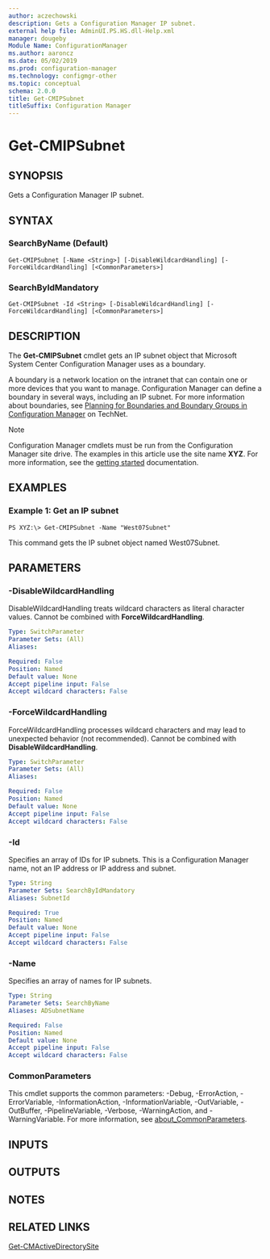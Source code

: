 ```yaml
---
author: aczechowski
description: Gets a Configuration Manager IP subnet.
external help file: AdminUI.PS.HS.dll-Help.xml
manager: dougeby
Module Name: ConfigurationManager
ms.author: aaroncz
ms.date: 05/02/2019
ms.prod: configuration-manager
ms.technology: configmgr-other
ms.topic: conceptual
schema: 2.0.0
title: Get-CMIPSubnet
titleSuffix: Configuration Manager
---
```


# Get-CMIPSubnet

## SYNOPSIS
Gets a Configuration Manager IP subnet.

## SYNTAX

### SearchByName (Default)
```
Get-CMIPSubnet [-Name <String>] [-DisableWildcardHandling] [-ForceWildcardHandling] [<CommonParameters>]
```

### SearchByIdMandatory
```
Get-CMIPSubnet -Id <String> [-DisableWildcardHandling] [-ForceWildcardHandling] [<CommonParameters>]
```

## DESCRIPTION
The **Get-CMIPSubnet** cmdlet gets an IP subnet object that Microsoft System Center Configuration Manager uses as a boundary.

A boundary is a network location on the intranet that can contain one or more devices that you want to manage.
Configuration Manager can define a boundary in several ways, including an IP subnet.
For more information about boundaries, see [Planning for Boundaries and Boundary Groups in Configuration Manager](http://go.microsoft.com/fwlink/?LinkId=268431) on TechNet.

> [!NOTE]
> Configuration Manager cmdlets must be run from the Configuration Manager site drive.
> The examples in this article use the site name **XYZ**. For more information, see the
> [getting started](/powershell/sccm/overview) documentation.

## EXAMPLES

### Example 1: Get an IP subnet
```
PS XYZ:\> Get-CMIPSubnet -Name "West07Subnet"
```

This command gets the IP subnet object named West07Subnet.

## PARAMETERS

### -DisableWildcardHandling
DisableWildcardHandling treats wildcard characters as literal character values. Cannot be combined with **ForceWildcardHandling**.

```yaml
Type: SwitchParameter
Parameter Sets: (All)
Aliases:

Required: False
Position: Named
Default value: None
Accept pipeline input: False
Accept wildcard characters: False
```

### -ForceWildcardHandling
ForceWildcardHandling processes wildcard characters and may lead to unexpected behavior (not recommended). Cannot be combined with **DisableWildcardHandling**.

```yaml
Type: SwitchParameter
Parameter Sets: (All)
Aliases:

Required: False
Position: Named
Default value: None
Accept pipeline input: False
Accept wildcard characters: False
```

### -Id
Specifies an array of IDs for IP subnets.
This is a Configuration Manager name, not an IP address or IP address and subnet.

```yaml
Type: String
Parameter Sets: SearchByIdMandatory
Aliases: SubnetId

Required: True
Position: Named
Default value: None
Accept pipeline input: False
Accept wildcard characters: False
```

### -Name
Specifies an array of names for IP subnets.

```yaml
Type: String
Parameter Sets: SearchByName
Aliases: ADSubnetName

Required: False
Position: Named
Default value: None
Accept pipeline input: False
Accept wildcard characters: False
```

### CommonParameters
This cmdlet supports the common parameters: -Debug, -ErrorAction, -ErrorVariable, -InformationAction, -InformationVariable, -OutVariable, -OutBuffer, -PipelineVariable, -Verbose, -WarningAction, and -WarningVariable. For more information, see [about_CommonParameters](http://go.microsoft.com/fwlink/?LinkID=113216).

## INPUTS

## OUTPUTS

## NOTES

## RELATED LINKS

[Get-CMActiveDirectorySite](Get-CMActiveDirectorySite.md)



